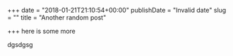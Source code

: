 +++
date = "2018-01-21T21:10:54+00:00"
publishDate = "Invalid date"
slug = ""
title = "Another random post"

+++
here is some more

dgsdgsg